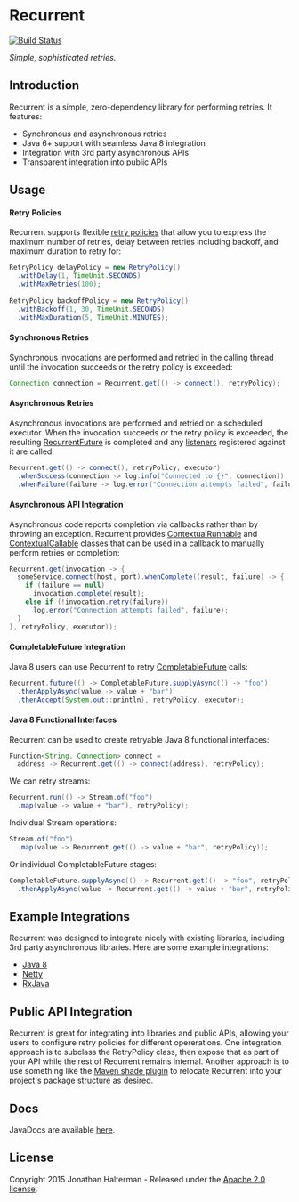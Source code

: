 # Recurrent
[![Build Status](https://travis-ci.org/jhalterman/concurrentunit.svg)](https://travis-ci.org/jhalterman/concurrentunit)

*Simple, sophisticated retries.*

## Introduction

Recurrent is a simple, zero-dependency library for performing retries. It features:

* Synchronous and asynchronous retries
* Java 6+ support with seamless Java 8 integration
* Integration with 3rd party asynchronous APIs
* Transparent integration into public APIs

## Usage

#### Retry Policies

Recurrent supports flexible [retry policies][RetryPolicy] that allow you to express the maximum number of retries, delay between retries including backoff, and maximum duration to retry for:

```java
RetryPolicy delayPolicy = new RetryPolicy()
  .withDelay(1, TimeUnit.SECONDS)
  .withMaxRetries(100);
    
RetryPolicy backoffPolicy = new RetryPolicy()
  .withBackoff(1, 30, TimeUnit.SECONDS)
  .withMaxDuration(5, TimeUnit.MINUTES);
```

#### Synchronous Retries

Synchronous invocations are performed and retried in the calling thread until the invocation succeeds or the retry policy is exceeded:

```java
Connection connection = Recurrent.get(() -> connect(), retryPolicy);
```

#### Asynchronous Retries

Asynchronous invocations are performed and retried on a scheduled executor. When the invocation succeeds or the retry policy is exceeded, the resulting [RecurrentFuture] is completed and any [listeners](http://jodah.net/recurrent/javadoc/net/jodah/recurrent/event/package-summary.html) registered against it are called:

```java
Recurrent.get(() -> connect(), retryPolicy, executor)
  .whenSuccess(connection -> log.info("Connected to {}", connection))
  .whenFailure(failure -> log.error("Connection attempts failed", failure));
```

#### Asynchronous API Integration

Asynchronous code reports completion via callbacks rather than by throwing an exception. Recurrent provides [ContextualRunnable] and [ContextualCallable] classes that can be used in a callback to manually perform retries or completion:

```java
Recurrent.get(invocation -> {
  someService.connect(host, port).whenComplete((result, failure) -> {
	if (failure == null)
	  invocation.complete(result);
	else if (!invocation.retry(failure))
      log.error("Connection attempts failed", failure);
  }
}, retryPolicy, executor));
```

#### CompletableFuture Integration

Java 8 users can use Recurrent to retry [CompletableFuture] calls:

```java
Recurrent.future(() -> CompletableFuture.supplyAsync(() -> "foo")
  .thenApplyAsync(value -> value + "bar")
  .thenAccept(System.out::println), retryPolicy, executor);
```

#### Java 8 Functional Interfaces

Recurrent can be used to create retryable Java 8 functional interfaces:

```java
Function<String, Connection> connect =
  address -> Recurrent.get(() -> connect(address), retryPolicy);
```

We can retry streams:

```java
Recurrent.run(() -> Stream.of("foo")
  .map(value -> value + "bar"), retryPolicy);
```

Individual Stream operations:

```java
Stream.of("foo")
  .map(value -> Recurrent.get(() -> value + "bar", retryPolicy));
```

Or individual CompletableFuture stages:

```java
CompletableFuture.supplyAsync(() -> Recurrent.get(() -> "foo", retryPolicy))
  .thenApplyAsync(value -> Recurrent.get(() -> value + "bar", retryPolicy));
```

## Example Integrations

Recurrent was designed to integrate nicely with existing libraries, including 3rd party asynchronous libraries. Here are some example integrations:

* [Java 8](https://github.com/jhalterman/recurrent/blob/master/src/test/java/net/jodah/recurrent/examples/Java8Example.java)
* [Netty](https://github.com/jhalterman/recurrent/blob/master/src/test/java/net/jodah/recurrent/examples/NettyExample.java)
* [RxJava](https://github.com/jhalterman/recurrent/blob/master/src/test/java/net/jodah/recurrent/examples/RxJavaExample.java)

## Public API Integration

Recurrent is great for integrating into libraries and public APIs, allowing your users to configure retry policies for different opererations. One integration approach is to subclass the RetryPolicy class, then expose that as part of your API while the rest of Recurrent remains internal. Another approach is to use something like the [Maven shade plugin](https://maven.apache.org/plugins/maven-shade-plugin/) to relocate Recurrent into your project's package structure as desired.

## Docs

JavaDocs are available [here](https://jhalterman.github.com/recurrent/javadoc).

## License

Copyright 2015 Jonathan Halterman - Released under the [Apache 2.0 license](http://www.apache.org/licenses/LICENSE-2.0.html).

[RetryPolicy]: http://jodah.net/recurrent/javadoc/net/jodah/recurrent/RetryPolicy.html
[RecurrentFuture]: http://jodah.net/recurrent/javadoc/net/jodah/recurrent/RecurrentFuture.html
[ContextualRunnable]: http://jodah.net/recurrent/javadoc/net/jodah/recurrent/ContextualRunnable.html
[ContextualCallable]: http://jodah.net/recurrent/javadoc/net/jodah/recurrent/ContextualCallable.html
[CompletableFuture]: https://docs.oracle.com/javase/8/docs/api/java/util/concurrent/CompletableFuture.html